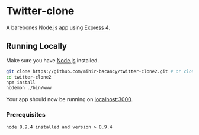 # Twitter-clone

A barebones Node.js app using [Express 4](http://expressjs.com/).

## Running Locally

Make sure you have [Node.js](http://nodejs.org/) installed.

```sh
git clone https://github.com/mihir-bacancy/twitter-clone2.git # or clone your own fork
cd twitter-clone2
npm install
nodemon ./bin/www
```

Your app should now be running on [localhost:3000](http://localhost:3000/).

### Prerequisites

```
node 8.9.4 installed and version > 8.9.4
```

